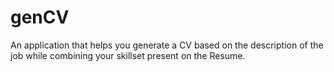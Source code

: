 # genCV
An application that helps you generate a CV based on the description of the job while combining your skillset present on the Resume.
